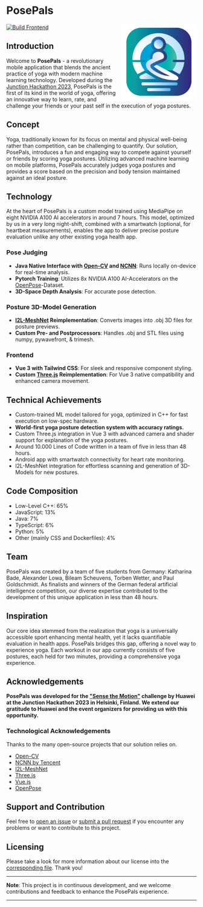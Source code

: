 # PosePals
[![Build Frontend](https://github.com/Artexety/competitive-yoga/actions/workflows/node.js.yml/badge.svg)](https://github.com/Artexety/competitive-yoga/actions/workflows/node.js.yml)
<img align="right" width="200" height="200" src="/documentation/images/logo.png">

## Introduction
Welcome to **PosePals** - a revolutionary mobile application that blends the ancient practice of yoga with modern machine learning technology. Developed during the [Junction Hackathon 2023](https://www.junction2023.com/), PosePals is the first of its kind in the world of yoga, offering an innovative way to learn, rate, and challenge your friends or your past self in the execution of yoga postures.

## Concept
Yoga, traditionally known for its focus on mental and physical well-being rather than competition, can be challenging to quantify. Our solution, PosePals, introduces a fun and engaging way to compete against yourself or friends by scoring yoga postures. Utilizing advanced machine learning on mobile platforms, PosePals accurately judges yoga postures and provides a score based on the precision and body tension maintained against an ideal posture.

## Technology
At the heart of PosePals is a custom model trained using MediaPipe on eight NVIDIA A100 AI accelerators in around 7 hours. This model, optimized by us in a very long night-shift, combined with a smartwatch (optional, for heartbeat measurements), enables the app to deliver precise posture evaluation unlike any other existing yoga health app.

### Pose Judging
- **Java Native Interface with [Open-CV](https://github.com/opencv/opencv) and [NCNN](https://github.com/Tencent/ncnn)**: Runs locally on-device for real-time analysis.
- **Pytorch Training**: Utilizes 8x NVIDIA A100 AI-Accelerators on the [OpenPose](https://github.com/CMU-Perceptual-Computing-Lab/openpose)-Dataset.
- **3D-Space Depth Analysis**: For accurate pose detection.

### Posture 3D-Model Generation
- **[I2L-MeshNet](https://github.com/mks0601/I2L-MeshNet_RELEASE) Reimplementation**: Converts images into .obj 3D files for posture previews.
- **Custom Pre- and Postprocessors**: Handles .obj and STL files using numpy, pywavefront, & trimesh.

### Frontend
- **Vue 3 with Tailwind CSS**: For sleek and responsive component styling.
- **Custom [Three.js](https://threejs.org/) Reimplementation**: For Vue 3 native compatibility and enhanced camera movement.

## Technical Achievements
- Custom-trained ML model tailored for yoga, optimized in C++ for fast execution on low-spec hardware.
- **World-first yoga posture detection system with accuracy ratings.**
- Custom Three.js integration in Vue 3 with advanced camera and shader support for explanation of the yoga postures.
- Around 10.000 Lines of Code written in a team of five in less than 48 hours.  
- Android app with smartwatch connectivity for heart rate monitoring.
- I2L-MeshNet integration for effortless scanning and generation of 3D-Models for new postures.

## Code Composition
- Low-Level C++: 65%
- JavaScript: 13%
- Java: 7%
- TypeScript: 6%
- Python: 5%
- Other (mainly CSS and Dockerfiles): 4%

## Team
PosePals was created by a team of five students from Germany: Katharina Bade, Alexander Lowa, Bileam Scheuvens, Torben Wetter, and Paul Goldschmidt. As finalists and winners of the German federal artificial intelligence competition, our diverse expertise contributed to the development of this unique application in less than 48 hours.

## Inspiration
Our core idea stemmed from the realization that yoga is a universally accessible sport enhancing mental health, yet it lacks quantifiable evaluation in health apps. PosePals bridges this gap, offering a novel way to experience yoga. Each workout in our app currently consists of five postures, each held for two minutes, providing a comprehensive yoga experience.

## Acknowledgements
**PosePals was developed for the ["Sense the Motion"](https://www.junction2023.com/challenges-2023/huawei) challenge by Huawei at the Junction Hackathon 2023 in Helsinki, Finland. We extend our gratitude to Huawei and the event organizers for providing us with this opportunity.**

### Technological Acknowledgements
Thanks to the many open-source projects that our solution relies on.

- [Open-CV](https://github.com/opencv/opencv)
- [NCNN by Tencent](https://github.com/Tencent/ncnn)
- [I2L-MeshNet](https://github.com/mks0601/I2L-MeshNet_RELEASE)
- [Three.js](https://github.com/mrdoob/three.js)
- [Vue.js](https://github.com/vuejs/core)
- [OpenPose](https://github.com/CMU-Perceptual-Computing-Lab/openpose)

## Support and Contribution

Feel free to [open an issue](/issues) or [submit a pull request](/pulls) if you encounter any problems or want to contribute to this project.

## Licensing
Please take a look for more information about our license into the [corresponding file](LICENSE). Thank you!

---

**Note**: This project is in continuous development, and we welcome contributions and feedback to enhance the PosePals experience.

---

